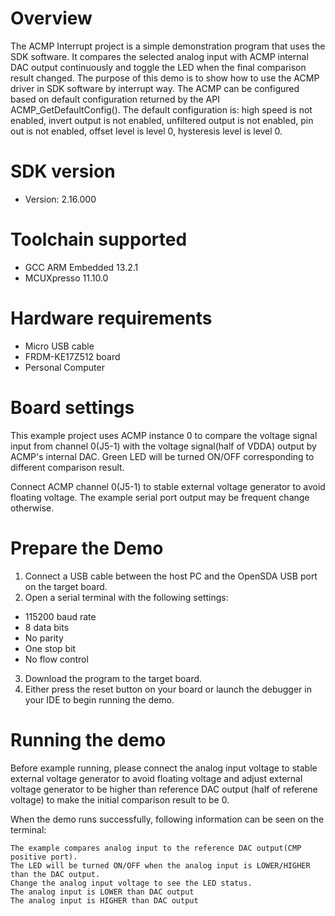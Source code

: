 Overview
========
The ACMP Interrupt project is a simple demonstration program that uses the SDK software. It
compares the selected analog input with ACMP internal DAC output continuously and toggle the LED
when the final comparison result changed. The purpose of this demo is to show how to use the
ACMP driver in SDK software by interrupt way. The ACMP can be configured based on default
configuration returned by the API ACMP_GetDefaultConfig(). The default configuration is: high
speed is not enabled, invert output is not enabled, unfiltered output is not enabled, pin out
is not enabled, offset level is level 0, hysteresis level is level 0.


SDK version
===========
- Version: 2.16.000

Toolchain supported
===================
- GCC ARM Embedded  13.2.1
- MCUXpresso  11.10.0

Hardware requirements
=====================
- Micro USB cable
- FRDM-KE17Z512 board
- Personal Computer

Board settings
==============
This example project uses ACMP instance 0 to compare the voltage signal input from channel 0(J5-1)
with the voltage signal(half of VDDA) output by ACMP's internal DAC. Green LED will be turned ON/OFF
corresponding to different comparison result.

Connect ACMP channel 0(J5-1) to stable external voltage generator to avoid floating voltage.
The example serial port output may be frequent change otherwise.

Prepare the Demo
================
1.  Connect a USB cable between the host PC and the OpenSDA USB port on the target board.
2.  Open a serial terminal with the following settings:
   - 115200 baud rate
   - 8 data bits
   - No parity
   - One stop bit
   - No flow control
3. Download the program to the target board.
4. Either press the reset button on your board or launch the debugger in your IDE to begin running the demo.

Running the demo
================
Before example running, please connect the analog input voltage to stable external voltage generator
to avoid floating voltage and adjust external voltage generator to be higher than reference DAC output
(half of referene voltage) to make the initial comparison result to be 0.

When the demo runs successfully, following information can be seen on the terminal:

~~~~~~~~~~~~~~~~~~~~~~~~~~~~~
The example compares analog input to the reference DAC output(CMP positive port).
The LED will be turned ON/OFF when the analog input is LOWER/HIGHER than the DAC output.
Change the analog input voltage to see the LED status.
The analog input is LOWER than DAC output
The analog input is HIGHER than DAC output
~~~~~~~~~~~~~~~~~~~~~~~~~~~~~

